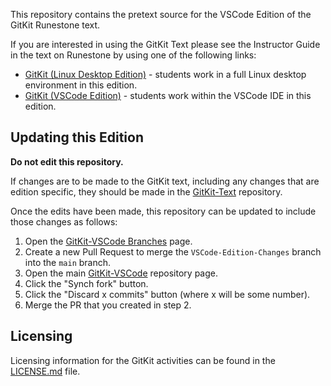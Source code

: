 This repository contains the pretext source for the VSCode Edition of the GitKit Runestone text.  

If you are interested in using the GitKit Text please see the Instructor Guide in the text on Runestone by using one of the following links:
- [GitKit (Linux Desktop Edition)](https://runestone.academy/ns/books/published/gitkitlinux/the-gitkit-book.html?mode=browsing) - students work in a full Linux desktop environment in this edition.
- [GitKit (VSCode Edition)](https://runestone.academy/ns/books/published/gitkitvscode/the-gitkit-book.html?mode=browsing) - students work within the VSCode IDE in this edition.

## Updating this Edition

**Do not edit this repository.**

If changes are to be made to the GitKit text, including any changes that are edition specific, they should be made in the [GitKit-Text](https://github.com/HFOSSedu/GitKit-Text) repository.

Once the edits have been made, this repository can be updated to include those changes as follows:
1. Open the [GitKit-VSCode Branches](https://github.com/HFOSSedu/GitKit-VSCode/branches) page.
2. Create a new Pull Request to merge the `VSCode-Edition-Changes` branch into the `main` branch.
3. Open the main [GitKit-VSCode](https://github.com/HFOSSedu/GitKit-VSCode) repository page.
4. Click the "Synch fork" button.
5. Click the "Discard x commits" button (where x will be some number).
6. Merge the PR that you created in step 2.

## Licensing

Licensing information for the GitKit activities can be found in the [LICENSE.md](LICENSE.md) file.
